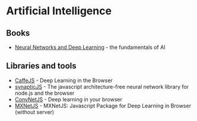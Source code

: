 # Artificial Intelligence

## Books

- [Neural Networks and Deep Learning](http://neuralnetworksanddeeplearning.com/) - the fundamentals of AI

## Libraries and tools

- [CaffeJS](https://chaosmail.github.io/caffejs/) - Deep Learning in the Browser
- [synapticJS](http://caza.la/synaptic) - The javascript architecture-free neural network library for node.js and the browser
- [ConvNetJS](http://cs.stanford.edu/people/karpathy/convnetjs/started.html) - Deep learning in your browser
- [MXNetJS](https://github.com/dmlc/mxnet.js) - MXNetJS: Javascript Package for Deep Learning in Browser (without server)
